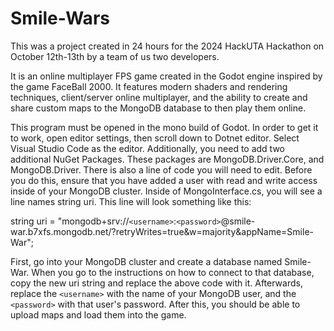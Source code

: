 # Smile-Wars

This was a project created in 24 hours for the 2024 HackUTA Hackathon on October 12th-13th by a team of us two developers.

It is an online multiplayer FPS game created in the Godot engine inspired by the game FaceBall 2000. 
It features modern shaders and rendering techniques, client/server online multiplayer, and the ability to
create and share custom maps to the MongoDB database to then play them online.

This program must be opened in the mono build of Godot. In order to get it to work, open editor settings, then scroll down to Dotnet editor. Select Visual Studio Code as the editor.
Additionally, you need to add two additional NuGet Packages. These packages are MongoDB.Driver.Core, and MongoDB.Driver.
There is also a line of code you will need to edit. Before you do this, ensure that you have added a user with read and write access inside of your MongoDB cluster. Inside of MongoInterface.cs, you will see a line names string uri. This line will look something like this:

string uri = "mongodb+srv://`<username>`:`<password>`@smile-war.b7xfs.mongodb.net/?retryWrites=true&w=majority&appName=Smile-War";

First, go into your MongoDB cluster and create a database named Smile-War. When you go to the instructions on how to connect to that database, copy the new uri string and replace the above code with it. Afterwards, replace the `<username>` with the name of your MongoDB user, and the `<password>` with that user's password. After this, you should be able to upload maps and load them into the game.
